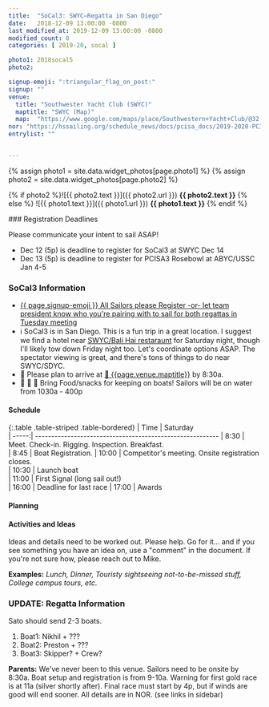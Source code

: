 ```yaml
---
title:  "SoCal3: SWYC—Regatta in San Diego"
date:   2018-12-09 13:00:00 -0800
last_modified_at: 2019-12-09 13:00:00 -0800
modified_count: 0
categories: [ 2019-20, socal ]

photo1: 2018socal5
photo2:

signup-emoji: ":triangular_flag_on_post:"
signup: ""
venue:
  title: "Southwester Yacht Club (SWYC)"
  maptitle: "SWYC (Map)"
  map:  "https://www.google.com/maps/place/Southwestern+Yacht+Club/@32.7145094,-117.2359967,17z/data=!3m1!4b1!4m5!3m4!1s0x80deab9740925caf:0xd74a2dfe0796aa41!8m2!3d32.7145049!4d-117.233808"
nor: "https://hssailing.org/schedule_news/docs/pcisa_docs/2019-2020-PCISA-SoCalSeries-NOR.pdf"
entrylist: ""


---
```


{% assign photo1 = site.data.widget_photos[page.photo1] %}
{% assign photo2 = site.data.widget_photos[page.photo2] %}


{% if photo2 %}![{{ photo2.text }}]({{ photo2.url }})
**{{ photo2.text }}**
{% else %}
![{{ photo1.text }}]({{ photo1.url }})
**{{ photo1.text }}**
{% endif %}
<div class="alert alert-info" markdown="1">
<div class="well" role="alert" markdown="1">
### Registration Deadlines

Please communicate your intent to sail ASAP!

- Dec 12 (5p) is deadline to register for SoCal3 at SWYC Dec 14
- Dec 13 (5p) is deadline to register for PCISA3 Rosebowl at ABYC/USSC Jan 4-5

### SoCal3 Information
- <a href="{{ page.signup }}">{{ page.signup-emoji }} All Sailors please Register -or- let team president know who you're pairing with to sail for both regattas in Tuesday meeting</a>
- :information_source: SoCal3 is in San Diego. This is a fun trip in a great location. I suggest we find a hotel near [SWYC/Bali Hai restaraunt](https://www.google.com/maps/place/The+Bay+Club+Hotel+%26+Marina/@32.7167776,-117.2220582,15.5z/data=!4m19!1m8!2m7!1shotel+near+SDYC!5m5!5m4!1s2019-12-13!2i2!4m1!1i2!3m9!1s0x0:0xc51dbd1b7cbbc759!5m4!1s2019-12-13!2i2!4m1!1i2!8m2!3d32.7159845!4d-117.2245637) for Saturday night, though I'll likely tow down Friday night too.  Let's coordinate options ASAP. The spectator viewing is great, and there's tons of things to do near SWYC/SDYC.
- :calendar: Please plan to arrive at <a href="{{page.venue.map}}" target="_blank">:round_pushpin: {{page.venue.maptitle}}</a> by 8:30a.
- :hamburger: :watermelon: :potable_water: Bring Food/snacks for keeping on boats! Sailors will be on water from 1030a - 400p

</div>

#### Schedule

{:.table .table-striped .table-bordered}
|  Time | Saturday                                                  
| -----:| ---------------------------------------------------------
|  8:30 | Meet. Check-in. Rigging. Inspection. Breakfast.  
|  8:45 | Boat Registration.
| 10:00 | Competitor's meeting. Onsite registration closes.         
| 10:30 | Launch boat                                               
| 11:00 | First Signal (long sail out!)                             
| 16:00 | Deadline for last race
| 17:00 | Awards                                                           


</div>


#### Planning
<!--more-->


#### Activities and Ideas

Ideas and details need to be worked out. Please help. Go for it... and if you see something you have an idea on, use a "comment" in the document.  If you're not sure how, please reach out to Mike.  

**Examples:** _Lunch, Dinner, Touristy sightseeing not-to-be-missed stuff, College campus tours, etc._


### UPDATE: Regatta Information  

Sato should send 2-3 boats.

1.  Boat1: Nikhil + ???
1.  Boat2: Preston + ???
1.  Boat3: Skipper? + Crew?


**Parents:**  We've never been to this venue. Sailors need to be onsite by 8:30a. Boat setup and registration is from 9-10a. Warning for first gold race is at 11a (silver shortly after).  Final race must start by 4p, but if winds are good will end sooner.  All details are in NOR. (see links in sidebar)
